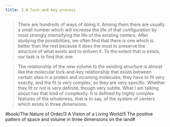 ```yaml
---
title: 3 A lock-and-key process
---
```


> There are hundreds of ways of doing it. Among them there are usually a small number which will *increase* the life of that configuration by most strongly intensifying the life of the existing centers. After studying the possibilities, we often find that there is one which is better than the rest because it does the most to preserve the structure of what exists and to enliven it. To the extent that is exists, our task is to find that one.  

> The relationship of the new volume to the existing structure is almost like the molecular lock-and-key relationship that exists between certain sites in a protein and incoming molecules; they have to fit very exactly, and the fit is very complex, so they are very specific. Whether they fit or not is very definite, though very subtle. What I am talking about has that kind of complexity. It is defined by highly complex features of the wholeness, that is to say, of the system of centers which exists in three dimensions.  

#book/The Nature of Order/3 A Vision of a Living World/5 The positive pattern of space and volume in three dimensions on the land#